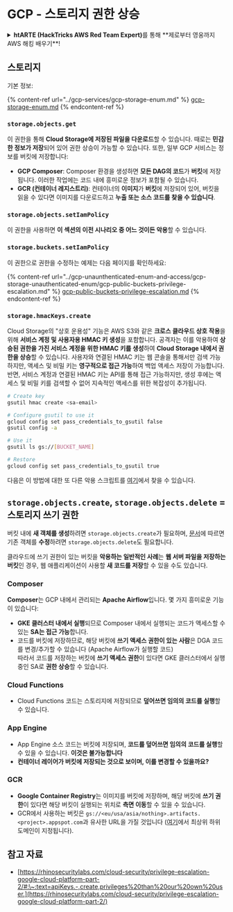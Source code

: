 # GCP - 스토리지 권한 상승

<details>

<summary><strong>htARTE (HackTricks AWS Red Team Expert)</strong>를 통해 **제로부터 영웅까지 AWS 해킹 배우기**!</summary>

HackTricks를 지원하는 다른 방법:

* **회사를 HackTricks에서 광고하거나 HackTricks를 PDF로 다운로드**하고 싶다면 [**구독 요금제**](https://github.com/sponsors/carlospolop)를 확인하세요!
* [**공식 PEASS & HackTricks 스왜그**](https://peass.creator-spring.com)를 구매하세요
* [**The PEASS Family**](https://opensea.io/collection/the-peass-family)를 발견하세요, 당사의 독점 [**NFTs**](https://opensea.io/collection/the-peass-family) 컬렉션
* **💬 [Discord 그룹](https://discord.gg/hRep4RUj7f)** 또는 [텔레그램 그룹](https://t.me/peass)에 **가입**하거나 **트위터** 🐦 [**@carlospolopm**](https://twitter.com/carlospolopm)을 **팔로우**하세요.
* **HackTricks** 및 **HackTricks Cloud** github 저장소에 PR을 제출하여 **해킹 요령을 공유**하세요.

</details>

## 스토리지

기본 정보:

{% content-ref url="../gcp-services/gcp-storage-enum.md" %}
[gcp-storage-enum.md](../gcp-services/gcp-storage-enum.md)
{% endcontent-ref %}

### `storage.objects.get`

이 권한을 통해 **Cloud Storage에 저장된 파일을 다운로드**할 수 있습니다. 때로는 **민감한 정보가 저장**되어 있어 권한 상승이 가능할 수 있습니다. 또한, 일부 GCP 서비스는 정보를 버킷에 저장합니다:

* **GCP Composer**: Composer 환경을 생성하면 **모든 DAG의 코드**가 **버킷**에 저장됩니다. 이러한 작업에는 코드 내에 흥미로운 정보가 포함될 수 있습니다.
* **GCR (컨테이너 레지스트리)**: 컨테이너의 **이미지**가 **버킷**에 저장되어 있어, 버킷을 읽을 수 있다면 이미지를 다운로드하고 **누출 또는 소스 코드를 찾을 수 있습니다**.

### `storage.objects.setIamPolicy`

이 권한을 사용하면 **이 섹션의 이전 시나리오 중 어느 것이든 악용**할 수 있습니다.

### **`storage.buckets.setIamPolicy`**

이 권한으로 권한을 수정하는 예제는 다음 페이지를 확인하세요:

{% content-ref url="../gcp-unaunthenticated-enum-and-access/gcp-storage-unauthenticated-enum/gcp-public-buckets-privilege-escalation.md" %}
[gcp-public-buckets-privilege-escalation.md](../gcp-unaunthenticated-enum-and-access/gcp-storage-unauthenticated-enum/gcp-public-buckets-privilege-escalation.md)
{% endcontent-ref %}

### `storage.hmacKeys.create`

Cloud Storage의 "상호 운용성" 기능은 AWS S3와 같은 **크로스 클라우드 상호 작용**을 위해 **서비스 계정 및 사용자용 HMAC 키 생성**을 포함합니다. 공격자는 이를 악용하여 **상승된 권한을 가진 서비스 계정을 위한 HMAC 키를 생성**하여 **Cloud Storage 내에서 권한을 상승**할 수 있습니다. 사용자와 연결된 HMAC 키는 웹 콘솔을 통해서만 검색 가능하지만, 액세스 및 비밀 키는 **영구적으로 접근 가능**하여 백업 액세스 저장이 가능합니다. 반면, 서비스 계정과 연결된 HMAC 키는 API를 통해 접근 가능하지만, 생성 후에는 액세스 및 비밀 키를 검색할 수 없어 지속적인 액세스를 위한 복잡성이 추가됩니다.
```bash
# Create key
gsutil hmac create <sa-email>

# Configure gsutil to use it
gcloud config set pass_credentials_to_gsutil false
gsutil config -a

# Use it
gsutil ls gs://[BUCKET_NAME]

# Restore
gcloud config set pass_credentials_to_gsutil true
```
다음은 이 방법에 대한 또 다른 악용 스크립트를 [여기](https://github.com/RhinoSecurityLabs/GCP-IAM-Privilege-Escalation/blob/master/ExploitScripts/storage.hmacKeys.create.py)에서 찾을 수 있습니다.

## `storage.objects.create`, `storage.objects.delete` = 스토리지 쓰기 권한

버킷 내에 **새 객체를 생성**하려면 `storage.objects.create`가 필요하며, [문서](https://cloud.google.com/storage/docs/access-control/iam-permissions#object\_permissions)에 따르면 기존 객체를 **수정**하려면 `storage.objects.delete`도 필요합니다.

클라우드에 쓰기 권한이 있는 버킷을 **악용하는 일반적인 사례**는 **웹 서버 파일을 저장하는 버킷**인 경우, 웹 애플리케이션이 사용할 **새 코드를 저장**할 수 있을 수도 있습니다.

### Composer

**Composer**는 GCP 내에서 관리되는 **Apache Airflow**입니다. 몇 가지 흥미로운 기능이 있습니다:

* **GKE 클러스터 내에서 실행**되므로 Composer 내에서 실행되는 코드가 액세스할 수 있는 **SA는 접근 가능**합니다.
* 코드를 버킷에 저장하므로, 해당 버킷에 **쓰기 액세스 권한이 있는 사람**은 DGA 코드를 변경/추가할 수 있습니다 (Apache Airflow가 실행할 코드)\
따라서 코드를 저장하는 버킷에 **쓰기 액세스 권한**이 있다면 GKE 클러스터에서 실행 중인 SA로 **권한 상승**할 수 있습니다.

### Cloud Functions

* Cloud Functions 코드는 스토리지에 저장되므로 **덮어쓰면 임의의 코드를 실행**할 수 있습니다.

### App Engine

* App Engine 소스 코드는 버킷에 저장되며, **코드를 덮어쓰면 임의의 코드를 실행**할 수 있을 수 있습니다. **이것은 불가능합니다**
* **컨테이너 레이어가 버킷에 저장되는 것으로 보이며, 이를 변경할 수 있을까요?**

### GCR

* **Google Container Registry**는 이미지를 버킷에 저장하며, 해당 버킷에 **쓰기 권한**이 있다면 해당 버킷이 실행되는 위치로 **측면 이동**할 수 있을 수 있습니다.
* GCR에서 사용하는 버킷은 `gs://<eu/usa/asia/nothing>.artifacts.<project>.appspot.com`과 유사한 URL을 가질 것입니다 ([여기](https://cloud.google.com/container-registry/docs/pushing-and-pulling)에서 최상위 하위 도메인이 지정됩니다).

## **참고 자료**

* [https://rhinosecuritylabs.com/cloud-security/privilege-escalation-google-cloud-platform-part-2/#:\~:text=apiKeys.-,create,privileges%20than%20our%20own%20user.](https://rhinosecuritylabs.com/cloud-security/privilege-escalation-google-cloud-platform-part-2/)
